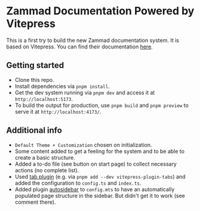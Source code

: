 # Zammad Documentation Powered by Vitepress

This is a first try to build the new Zammad documentation system. It is based on Vitepress. You can find their documentation [here](https://vitepress.dev/guide/getting-started).

## Getting started

- Clone this repo.
- Install dependencies via `pnpm install`.
- Get the dev system running via `pnpm dev` and access it at `http://localhost:5173`.
- To build the output for production, use `pnpm build` and `pnpm preview` to serve it at `http://localhost:4173/`.

## Additional info

- `Default Theme + Customization` chosen on initialization.
- Some content added to get a feeling for the system and to be able to create a basic structure.
- Added a to-do file (see button on start page) to collect necessary actions (no complete list).
- Used [tab plugin](https://vitepress-plugins.sapphi.red/tabs/) (e.g. via `pnpm add --dev vitepress-plugin-tabs`) and added the configuration to `config.ts` and `index.ts`.
- Added plugin [autosidebar](https://github.com/QC2168/vite-plugin-vitepress-auto-sidebar) to `config.mts` to have an automatically populated page structure in the sidebar. But didn't get it to work (see comment there).
